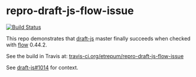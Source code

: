 # repro-draft-js-flow-issue

[![Build Status](https://travis-ci.org/etrepum/repro-draft-js-flow-issue.svg?branch=master)](https://travis-ci.org/etrepum/repro-draft-js-flow-issue)

This repo demonstrates that
[draft-js](https://github.com/facebook/draft-js) master
finally succeeds when checked with [flow](https://github.com/facebook/flow) 0.44.2.

See the build in Travis at: [travis-ci.org/etrepum/repro-draft-js-flow-issue](https://travis-ci.org/etrepum/repro-draft-js-flow-issue)

See [draft-js#1014](https://github.com/facebook/draft-js/issues/1014) for context.

